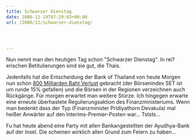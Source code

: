 ```yaml
---
title: Schwarzer Dienstag
date: 2006-12-19T07:29:03+00:00
url: /2006/12/schwarzer-dienstag/




---
```

Nun nennt man den heutigen Tag schon "Schwarzer Dienstag". In rei?erischen Betitulierungen sind sie gut, die Thais.

Jedenfalls hat die Entscheidung der Bank of Thailand von heute Morgen nun schon [800 Milliarden Baht Verlust][1] gebracht (der Börsenindex SET ist um runde 15% gefallen) und die Börsen in der Regionen verzeichnen auch Rückgänge. Für morgen erwartet man weitere Stürze. Ich hingegen erwarte eine erneute überhastete Regulierungsaktion des Finanzministeriums. Wenn man bedenkt dass der Typ (Finanzminister Pridiyathorn Devakula) mal heißer Anwärter auf den Interims-Premier-Posten war... Tststs...

Fu hat heute abend eine Party mit allen Bankangestellten der Ayudhya-Bank auf der Insel. Die scheinen wirklich allen Grund zum Feiern zu haben...

 [1]: http://www.nationmultimedia.com/2006/12/19/headlines/headlines_30021984.php
